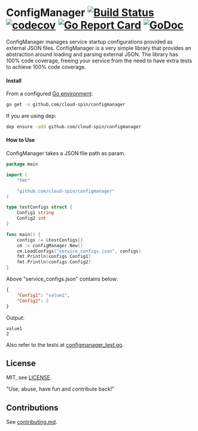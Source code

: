 # ConfigManager [![Build Status](https://travis-ci.com/cloud-spin/configmanager.svg?branch=master)](https://travis-ci.com/cloud-spin/configmanager) [![codecov](https://codecov.io/gh/cloud-spin/configmanager/branch/master/graph/badge.svg)](https://codecov.io/gh/cloud-spin/configmanager) [![Go Report Card](https://goreportcard.com/badge/github.com/cloud-spin/configmanager)](https://goreportcard.com/report/github.com/cloud-spin/configmanager)  [![GoDoc](https://godoc.org/github.com/cloud-spin/configmanager?status.svg)](https://godoc.org/github.com/cloud-spin/configmanager)

ConfigManager manages service startup configurations provided as external JSON files. ConfigManager is a very simple library that provides an abstraction around loading and parsing external JSON. The library has 100% code coverage, freeing your service from the need to have extra tests to achieve 100% code coverage.

#### Install

From a configured [Go environment](https://golang.org/doc/install#testing):
```sh
go get -u github.com/cloud-spin/configmanager
```

If you are using dep:
```sh
dep ensure -add github.com/cloud-spin/configmanager
```

#### How to Use

ConfigManager takes a JSON file path as param.

```go
package main

import (
	"fmt"

	"github.com/cloud-spin/configmanager"
)

type testConfigs struct {
	Config1 string
	Config2 int
}

func main() {
	configs := &testConfigs{}
	cm := configManager.New()
	cm.LoadConfigs("service_configs.json", configs)
	fmt.Println(configs.Config1)
	fmt.Println(configs.Config2)
}
```

Above "service_configs.json" contains below:

```json
{
    "Config1": "value1",
    "Config2": 2
}

```

Output:
```
value1
2
```

Also refer to the tests at [configmanager_test.go](configmanager_test.go).


## License
MIT, see [LICENSE](LICENSE).

"Use, abuse, have fun and contribute back!"


## Contributions
See [contributing.md](https://github.com/cloud-spin/docs/blob/master/contributing.md).

